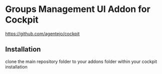 # Groups Management UI Addon for Cockpit

https://github.com/agentejo/cockpit

## Installation

clone the main repository folder to your addons folder within your cockpit installation